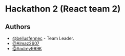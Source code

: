 # Hackathon 2 (React team 2)

## Authors

- [@bellusfennec](https://www.github.com/bellusfennec) - Team Leader.
- [@Almaz2607](https://www.github.com/Almaz2607)
- [@Andrey999K](https://github.com/Andrey999K)
